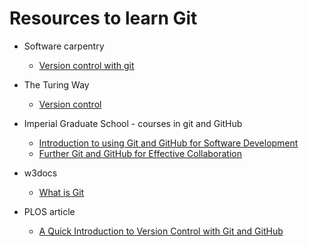 # Resources to learn Git

- Software carpentry
	- [Version control with git](https://swcarpentry.github.io/git-novice/index.html)

- The Turing Way
	- [Version control](https://the-turing-way.netlify.app/reproducible-research/vcs.html)

- Imperial Graduate School - courses in git and GitHub
	- [Introduction to using Git and GitHub for Software Development](https://imperialcollegelondon.github.io/introductory_grad_school_git_course/index.html)
	- [Further Git and GitHub for Effective Collaboration](https://imperialcollegelondon.github.io/intermediate_grad_school_git_course/index.html)

- w3docs
	- [What is Git](https://www.w3docs.com/learn-git/what-is-git.html)

- PLOS article
	- [A Quick Introduction to Version Control with Git and GitHub](https://journals.plos.org/ploscompbiol/article?id=10.1371/journal.pcbi.1004668)